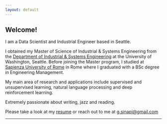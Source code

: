 ```yaml
---
layout: default
---
```


## Welcome!

I am a Data Scientist and Industrial Engineer based in Seattle.

I obtained my Master of Science of Industrial \& Systems Engineering from the [Department of Industrial \& Systems Engineering](https://ise.washington.edu/) at the University of Washington, Seattle. Before joining the Master program, I studied at [Sapienza University of Rome](https://web.uniroma1.it/dip_diet/en) in Rome where I graduated with a BSc degree in Engineering Management.

My main area of research and applications include supervised and unsupervised learning, natural language processing and deep reinforcement learning. 

Extremely passionate about writing, jazz and reading. 


Please take a look at my [resume](documents/Resume_GiovanniSinapi.pdf) or reach out to me at <g.sinapi@gmail.com>


 
---
